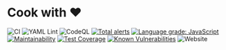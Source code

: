 # Cook with ❤️

![CI](https://github.com/fabasoad/cook-with-love/workflows/CI/badge.svg) ![YAML Lint](https://github.com/fabasoad/cook-with-love/workflows/YAML%20Lint/badge.svg) ![CodeQL](https://github.com/fabasoad/cook-with-love/workflows/CodeQL/badge.svg) [![Total alerts](https://img.shields.io/lgtm/alerts/g/fabasoad/cook-with-love.svg?logo=lgtm&logoWidth=18)](https://lgtm.com/projects/g/fabasoad/cook-with-love/alerts/) [![Language grade: JavaScript](https://img.shields.io/lgtm/grade/javascript/g/fabasoad/cook-with-love.svg?logo=lgtm&logoWidth=18)](https://lgtm.com/projects/g/fabasoad/cook-with-love/context:javascript) [![Maintainability](https://api.codeclimate.com/v1/badges/cc78787f79dd0bb40163/maintainability)](https://codeclimate.com/github/fabasoad/cook-with-love/maintainability) [![Test Coverage](https://api.codeclimate.com/v1/badges/cc78787f79dd0bb40163/test_coverage)](https://codeclimate.com/github/fabasoad/cook-with-love/test_coverage) [![Known Vulnerabilities](https://snyk.io/test/github/fabasoad/cook-with-love/badge.svg)](https://snyk.io/test/github/fabasoad/cook-with-love) ![Website](https://img.shields.io/website?down_message=offline&up_message=online&url=https%3A%2F%2Ffabasoad.github.io%2Fcook-with-love%2F)
